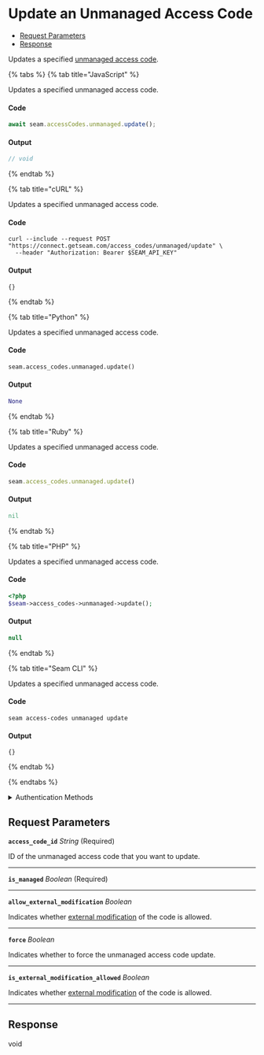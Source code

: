 # Update an Unmanaged Access Code

- [Request Parameters](#request-parameters)
- [Response](#response)

Updates a specified [unmanaged access code](https://docs.seam.co/latest/capability-guides/smart-locks/access-codes/migrating-existing-access-codes).


{% tabs %}
{% tab title="JavaScript" %}

Updates a specified unmanaged access code.

#### Code

```javascript
await seam.accessCodes.unmanaged.update();
```

#### Output

```javascript
// void
```
{% endtab %}

{% tab title="cURL" %}

Updates a specified unmanaged access code.

#### Code

```curl
curl --include --request POST "https://connect.getseam.com/access_codes/unmanaged/update" \
  --header "Authorization: Bearer $SEAM_API_KEY"
```

#### Output

```curl
{}
```
{% endtab %}

{% tab title="Python" %}

Updates a specified unmanaged access code.

#### Code

```python
seam.access_codes.unmanaged.update()
```

#### Output

```python
None
```
{% endtab %}

{% tab title="Ruby" %}

Updates a specified unmanaged access code.

#### Code

```ruby
seam.access_codes.unmanaged.update()
```

#### Output

```ruby
nil
```
{% endtab %}

{% tab title="PHP" %}

Updates a specified unmanaged access code.

#### Code

```php
<?php
$seam->access_codes->unmanaged->update();
```

#### Output

```php
null
```
{% endtab %}

{% tab title="Seam CLI" %}

Updates a specified unmanaged access code.

#### Code

```seam_cli
seam access-codes unmanaged update
```

#### Output

```seam_cli
{}
```
{% endtab %}

{% endtabs %}


<details>

<summary>Authentication Methods</summary>

- API key
- Client session token
- Personal access token
  <br>Must also include the `seam-workspace` header in the request.

To learn more, see [Authentication](https://docs.seam.co/latest/api/authentication).
</details>

## Request Parameters

**`access_code_id`** *String* (Required)

ID of the unmanaged access code that you want to update.

---

**`is_managed`** *Boolean* (Required)

---

**`allow_external_modification`** *Boolean*

Indicates whether [external modification](https://docs.seam.co/latest/capability-guides/smart-locks/access-codes#external-modification) of the code is allowed.

---

**`force`** *Boolean*

Indicates whether to force the unmanaged access code update.

---

**`is_external_modification_allowed`** *Boolean*

Indicates whether [external modification](https://docs.seam.co/latest/capability-guides/smart-locks/access-codes#external-modification) of the code is allowed.

---


## Response

void

